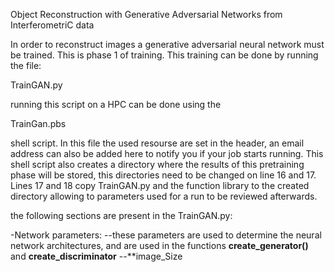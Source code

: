 Object Reconstruction with Generative Adversarial Networks from InterferometriC data

In order to reconstruct images a generative adversarial neural network must be trained. 
This is phase 1 of training.
This training can be done by running the file:
  
  TrainGAN.py
  
running this script on a HPC can be done using the

  TrainGan.pbs

shell script.
In this file the used resourse are set in the header, an email address can also be added here to notify you if your job starts running.
This shell script also creates a directory where the results of this pretraining phase will be stored, this directories need to be changed on line 16 and 17.
Lines 17 and 18 copy TrainGAN.py and the function library to the created directory allowing to parameters used for a run to be reviewed afterwards.

the following sections are present in the TrainGAN.py:

-Network parameters:
  --these parameters are used to determine the neural network architectures, and are used in the functions **create_generator()** and **create_discriminator**
  --**image_Size
  






